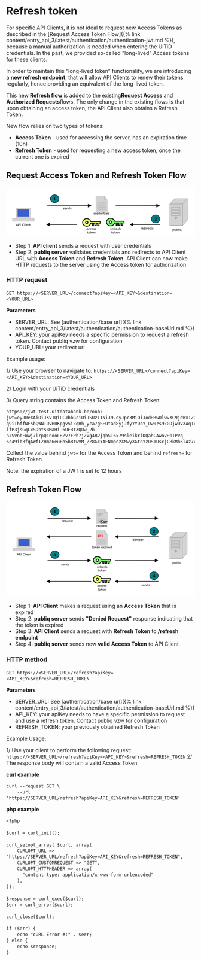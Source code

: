 ---
---

# Refresh token

For specific API Clients, it is not ideal to request new Access Tokens as described in the [Request Access Token Flow]({% link content/entry_api_3/latest/authentication/authentication-jwt.md %}), because a manual authorization is needed when entering the UiTiD credentials. In the past, we provided so-called "long-lived" Access tokens for these clients.

In order to maintain this “long-lived token” functionality, we are introducing a ​**new​ ​refresh​ endpoint**, that will allow API Clients to renew their tokens regularly, hence providing an equivalent of the long-lived token.

This new **​Refresh​ flow** is added to the existing **​Request Access**​ and ​**Authorized Requests** ​flows. The only change in the existing flows is that upon obtaining an access token, the API Client also obtains a Refresh Token.

New flow relies on two types of tokens:
- **Access Token​** - used for accessing the server, has an expiration time (10h)
- **Refresh Token​** - used for requesting a new access token, once the current one is expired

## Request Access Token and Refresh Token Flow

![Request Access Token Flow](/img/request-access-token-flow.png "Request Access Token Flow")

* Step 1: **API client** sends a request with user credentials
* Step 2: **publiq server** validates credentials and redirects to API Client URL with **Access Token** and **Refresh Token**. API Client can now make HTTP requests to the server using the Access token for authorization

### HTTP request

```
GET https://<SERVER_URL>/connect?apiKey=<API_KEY>&destination=<YOUR_URL>
```
**Parameters**

* SERVER_URL: See [authentication/base url]({% link content/entry_api_3/latest/authentication/authentication-baseUrl.md %})
* API_KEY: your apiKey needs a specific permission to request a refresh token. Contact publiq vzw for configuration
* YOUR_URL: your redirect url

Example usage:

1/ Use your browser to navigate to: `https://<SERVER_URL>/connect?apiKey=<API_KEY>&destination=<YOUR_URL>`

2/ Login with your UiTiD credentials

3/ Query string contains the Access Token and Refresh Token:

```
https://jwt-test.uitdatabank.be/oob?jwt=eyJ0eXAiOiJKV1QiLCJhbGciOiJSUzI1NiJ9.eyJpc3MiOiJodHRwOlwvXC9jdWx1ZGItand0LXByb3ZpZGVyLmRldiIsInVpZCI6Ijg2YTAyYzY1LTY5NmQtNGMxNi1hOWIxLTllM2JjOGU2MzAzYyIsIm5pY2siOiJTdGlrc2VscyIsImVtYWlsIjoic3RhbkBjdWx0dXVybmV0LmJlIiwiaWF0IjoxNTA1ODAzNzQzLCJleHAiOjE1MDU4NDY5NDMsIm5iZiI6MTUwNTgwMzc0M30.D92rUZYZGVUHEuOyqI1U5cmyaMTAY_Og7F4ehYtIGOs-q9iIhffNE5bQWNTUvH0Kpgv5iZqBh_yca7gSEOtad8yjJfyYYOoY_Dw0zs9ZGDjwDVXAq1clab9xfvEzwRx4cLVBrSdi8CwlCDI0LRTZ6zz_SGu-lfP3jsGqCxSDbts8MaHi-6UERtXQUw_2b-nJSVnbFWwj7lrpQ1nooLRZv7FPh7jZVg4B2jqbST6x79sleikrlDQahCAwovHpTPVq-6c49ib8fqAWfIZHma6euEb5h8twVM_ZZ8GcYAENmpezXMwyXGtnYzDS1UscjC8kMh5lAz7xNdU674jBwJz&refresh=WHbB1RatZQqI8K3abzUu1_GM5e7umYt8qStutFRHdDGij
```

Collect the value behind `jwt=` for the Access Token and behind `refresh=` for Refresh Token

Note: the expiration of a JWT is set to 12 hours

## Refresh Token Flow

![Refresh Token Flow](/img/refresh-token-flow.png "Refresh Token Flow")

* Step 1: **API Client** makes a request using an **Access Token** that is expired
* Step 2: **publiq server** sends **"Denied Request"** response indicating that the token is expired
* Step 3: **API Client** sends a request with **Refresh Token** to **/refresh endpoint**
* Step 4: **publiq server** sends new **valid Access Token** to API Client

### HTTP method

```
GET https://<SERVER_URL>/refresh?apiKey=<API_KEY>&refresh=REFRESH_TOKEN
```
**Parameters**

* SERVER_URL: See [authentication/base url]({% link content/entry_api_3/latest/authentication/authentication-baseUrl.md %})
* API_KEY: your apiKey needs to have a specific permission to request and use a refresh token. Contact publiq vzw for configuration
* REFRESH_TOKEN: your previously obtained Refresh Token

Example Usage:

1/ Use your client to perform the following request: `https://<SERVER_URL>/refresh?apiKey=<API_KEY>&refresh=REFRESH_TOKEN`
2/ The response body will contain a valid Access Token

**curl example**
```
curl --request GET \
    --url
'https://SERVER_URL/refresh?apiKey=API_KEY&refresh=REFRESH_TOKEN'
```

**php example**
```
<?php

$curl​ = curl_init();

curl_setopt_array( ​$curl​, array(
    CURLOPT_URL =>
"https://SERVER_URL/refresh?apiKey=API_KEY&refresh=REFRESH_TOKEN"​,
    CURLOPT_CUSTOMREQUEST => ​"GET"​,
    CURLOPT_HTTPHEADER => array(
      ​"content-type: application/x-www-form-urlencoded"
    ),
));

$response​ = curl_exec(​$curl​);
$err​ = curl_error(​$curl​);

curl_close(​$curl​);

if​ (​$err​) {
    echo ​"cURL Error #:"​ . ​$err​;
} ​else​ {
    echo ​$response​;
}
```
